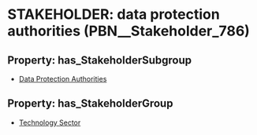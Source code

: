 # STAKEHOLDER: __data protection authorities__ (PBN__Stakeholder_786)

## Property: has_StakeholderSubgroup

* [Data Protection Authorities](PBN__StakeholderSubgroup_159)

## Property: has_StakeholderGroup

* [Technology Sector](PBN__StakeholderGroup_12)

